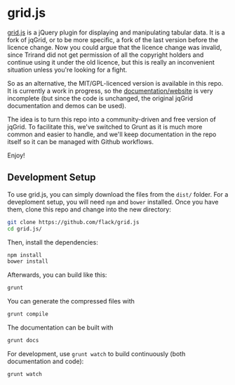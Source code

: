 grid.js
======

[grid.js](http://openpsa.github.io/grid.js/) is a jQuery plugin for displaying and manipulating tabular data. It is a fork of jqGrid, or to be more specific, a fork of the last version before the licence change. Now you could argue that the licence change was invalid, since Trirand did not get permission of all the copyright holders and continue using it under the old licence, but this is really an inconvenient situation unless you're looking for a fight.

So as an alternative, the MIT/GPL-licenced version is available in this repo. It is currently a work in progress, so  the [documentation/website](http://openpsa.github.io/grid.js/) is very incomplete (but since the code is unchanged, the original jqGrid documentation and demos can be used).

The idea is to turn this repo into a community-driven and free version of jqGrid. To facilitate this, we've switched to Grunt as it is much more common and easier to handle, and we'll keep documentation in the repo itself so it can be managed with Github workflows.

Enjoy!


## Development Setup

To use grid.js, you can simply download the files from the `dist/` folder. For a deveploment setup, you will need `npm` and `bower` installed. Once you have them, clone this repo and change into the new directory:

```bash
git clone https://github.com/flack/grid.js
cd grid.js/
```

Then, install the dependencies:

```bash
npm install
bower install
```

Afterwards, you can build like this:

```bash
grunt
```

You can generate the compressed files with

```bash
grunt compile
```

The documentation can be built with

```bash
grunt docs
```

For development, use `grunt watch` to build continuously (both documentation and code):

```bash
grunt watch
```
